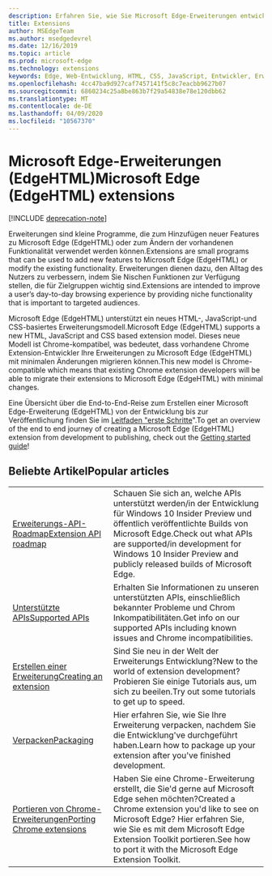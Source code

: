 ```yaml
---
description: Erfahren Sie, wie Sie Microsoft Edge-Erweiterungen entwickeln. Diese kleinen Programme können verwendet werden, um Microsoft Edge neue Funktionen hinzuzufügen oder vorhandene Funktionen zu ändern.
title: Extensions
author: MSEdgeTeam
ms.author: msedgedevrel
ms.date: 12/16/2019
ms.topic: article
ms.prod: microsoft-edge
ms.technology: extensions
keywords: Edge, Web-Entwicklung, HTML, CSS, JavaScript, Entwickler, Erweiterungen
ms.openlocfilehash: 4cc47ba9d927caf7457141f5c8c7eacbb9627b07
ms.sourcegitcommit: 6860234c25a8be863b7f29a54838e78e120dbb62
ms.translationtype: MT
ms.contentlocale: de-DE
ms.lasthandoff: 04/09/2020
ms.locfileid: "10567370"
---
```

# <span data-ttu-id="dff95-105">Microsoft Edge-Erweiterungen (EdgeHTML)</span><span class="sxs-lookup"><span data-stu-id="dff95-105">Microsoft Edge (EdgeHTML) extensions</span></span>  

[!INCLUDE [deprecation-note](includes/deprecation-note.md)]  

<span data-ttu-id="dff95-106">Erweiterungen sind kleine Programme, die zum Hinzufügen neuer Features zu Microsoft Edge (EdgeHTML) oder zum Ändern der vorhandenen Funktionalität verwendet werden können.</span><span class="sxs-lookup"><span data-stu-id="dff95-106">Extensions are small programs that can be used to add new features to Microsoft Edge (EdgeHTML) or modify the existing functionality.</span></span> <span data-ttu-id="dff95-107">Erweiterungen dienen dazu, den Alltag des Nutzers zu verbessern, indem Sie Nischen Funktionen zur Verfügung stellen, die für Zielgruppen wichtig sind.</span><span class="sxs-lookup"><span data-stu-id="dff95-107">Extensions are intended to improve a user’s day-to-day browsing experience by providing niche functionality that is important to targeted audiences.</span></span>

<span data-ttu-id="dff95-108">Microsoft Edge (EdgeHTML) unterstützt ein neues HTML-, JavaScript-und CSS-basiertes Erweiterungsmodell.</span><span class="sxs-lookup"><span data-stu-id="dff95-108">Microsoft Edge (EdgeHTML) supports a new HTML, JavaScript and CSS based extension model.</span></span> <span data-ttu-id="dff95-109">Dieses neue Modell ist Chrome-kompatibel, was bedeutet, dass vorhandene Chrome Extension-Entwickler Ihre Erweiterungen zu Microsoft Edge (EdgeHTML) mit minimalen Änderungen migrieren können.</span><span class="sxs-lookup"><span data-stu-id="dff95-109">This new model is Chrome-compatible which means that existing Chrome extension developers will be able to migrate their extensions to Microsoft Edge (EdgeHTML) with minimal changes.</span></span>

<span data-ttu-id="dff95-110">Eine Übersicht über die End-to-End-Reise zum Erstellen einer Microsoft Edge-Erweiterung (EdgeHTML) von der Entwicklung bis zur Veröffentlichung finden Sie im [Leitfaden "erste Schritte](./getting-started.md)".</span><span class="sxs-lookup"><span data-stu-id="dff95-110">To get an overview of the end to end journey of creating a Microsoft Edge (EdgeHTML) extension from development to publishing, check out the [Getting started guide](./getting-started.md)!</span></span>


## <span data-ttu-id="dff95-111">Beliebte Artikel</span><span class="sxs-lookup"><span data-stu-id="dff95-111">Popular articles</span></span>

<table>
  <tr>
    <td><a href = "./api-support/extension-api-roadmap.md"><span data-ttu-id="dff95-112">Erweiterungs-API-Roadmap</span><span class="sxs-lookup"><span data-stu-id="dff95-112">Extension API roadmap</span></span></a></td>
    <td><span data-ttu-id="dff95-113">Schauen Sie sich an, welche APIs unterstützt werden/in der Entwicklung für Windows 10 Insider Preview und öffentlich veröffentlichte Builds von Microsoft Edge.</span><span class="sxs-lookup"><span data-stu-id="dff95-113">Check out what APIs are supported/in development for Windows 10 Insider Preview and publicly released builds of Microsoft Edge.</span></span></td></p>
<p>  </tr>
  <tr>
    <td><a href = "./api-support/supported-apis.md"><span data-ttu-id="dff95-114">Unterstützte APIs</span><span class="sxs-lookup"><span data-stu-id="dff95-114">Supported APIs</span></span></a></td>
    <td><span data-ttu-id="dff95-115">Erhalten Sie Informationen zu unseren unterstützten APIs, einschließlich bekannter Probleme und Chrom Inkompatibilitäten.</span><span class="sxs-lookup"><span data-stu-id="dff95-115">Get info on our supported APIs including known issues and Chrome incompatibilities.</span></span></td>

  </tr>
  <tr>
    <td><a href = "./guides/creating-an-extension.md"><span data-ttu-id="dff95-116">Erstellen einer Erweiterung</span><span class="sxs-lookup"><span data-stu-id="dff95-116">Creating an extension</span></span></a></td>
    <td><span data-ttu-id="dff95-117">Sind Sie neu in der Welt der Erweiterungs Entwicklung?</span><span class="sxs-lookup"><span data-stu-id="dff95-117">New to the world of extension development?</span></span> <span data-ttu-id="dff95-118">Probieren Sie einige Tutorials aus, um sich zu beeilen.</span><span class="sxs-lookup"><span data-stu-id="dff95-118">Try out some tutorials to get up to speed.</span></span></td>

  </tr>
  <tr>
    <td><a href = "./guides/packaging.md"><span data-ttu-id="dff95-119">Verpacken</span><span class="sxs-lookup"><span data-stu-id="dff95-119">Packaging</span></span></a></td>
    <td><span data-ttu-id="dff95-120">Hier erfahren Sie, wie Sie Ihre Erweiterung verpacken, nachdem Sie die Entwicklung&#39;ve durchgeführt haben.</span><span class="sxs-lookup"><span data-stu-id="dff95-120">Learn how to package up your extension after you&#39;ve finished development.</span></span></td>

  </tr>
  <tr>
    <td><a href = "./guides/porting-chrome-extensions.md"><span data-ttu-id="dff95-121">Portieren von Chrome-Erweiterungen</span><span class="sxs-lookup"><span data-stu-id="dff95-121">Porting Chrome extensions</span></span></a></td>
    <td><span data-ttu-id="dff95-122">Haben Sie eine Chrome-Erweiterung erstellt, die Sie&#39;d gerne auf Microsoft Edge sehen möchten?</span><span class="sxs-lookup"><span data-stu-id="dff95-122">Created a Chrome extension you&#39;d like to see on Microsoft Edge?</span></span> <span data-ttu-id="dff95-123">Hier erfahren Sie, wie Sie es mit dem Microsoft Edge Extension Toolkit portieren.</span><span class="sxs-lookup"><span data-stu-id="dff95-123">See how to port it with the Microsoft Edge Extension Toolkit.</span></span></td>

  </tr>
</table>
